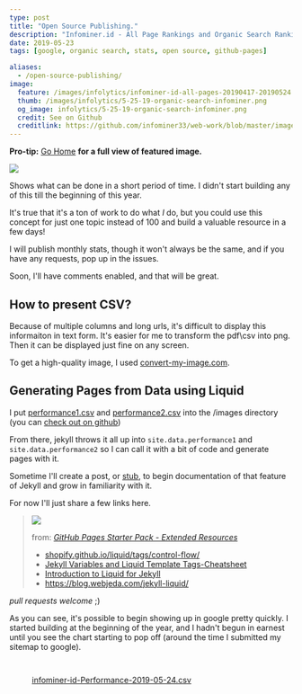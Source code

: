 ```yaml
---
type: post
title: "Open Source Publishing."
description: "Infominer.id - All Page Rankings and Organic Search Rankings"
date: 2019-05-23
tags: [google, organic search, stats, open source, github-pages]

aliases:
  - /open-source-publishing/
image:
  feature: /images/infolytics/infominer-id-all-pages-20190417-20190524.jpg
  thumb: /images/infolytics/5-25-19-organic-search-infominer.png
  og_image: infolytics/5-25-19-organic-search-infominer.png
  credit: See on Github
  creditlink: https://github.com/infominer33/web-work/blob/master/images/infolytics/Analytics-All-Web-Site-Data-Pages-20190417-20190524.pdf
---
```


**Pro-tip:** [Go Home](https://infominer.id/web-work) **for a full view of featured image.**

<div class="pull-left"><img src="https://infominer.id/web-work/images/infolytics/record-monthly.png"/></div>

Shows what can be done in a short period of time.  I didn't start building any of this till the beginning of this year. 

It's true that it's a ton of work to do what *I* do, but you could use this concept for just one topic instead of 100 and build a valuable resource in a few days!

I will publish monthly stats, though it won't always be the same, and if you have any requests, pop up in the issues.

Soon, I'll have comments enabled, and that will be great. 

## How to present CSV?

Because of multiple columns and long urls, it's difficult to display this informaiton in text form. It's easier for me to transform the pdf\csv into png. Then it can be displayed just fine on any screen. 

To get a high-quality image, I used [convert-my-image.com](http://convert-my-image.com/).

## Generating Pages from Data using Liquid

I put [performance1.csv](https://infominer.id/web-work/images/infolytics/performance1.csv) and [performance2.csv](https://infominer.id/web-work/images/infolytics/performance1.csv) into the /images directory (you can [check out on github](https://github.com/infominer33/web-work/tree/master/images/infolytics))

From there, jekyll throws it all up into `site.data.performance1` and `site.data.performance2` so I can call it with a bit of code and generate pages with it. 

Sometime I'll create a post, or [stub](https://infominer.id/webwork/tags/#stub), to begin documentation of that feature of Jekyll and grow in familiarity with it.

For now I'll just share a few links here.

><img src="https://i.imgur.com/jMtd9WR.png"/>
>
>from: [*GitHub Pages Starter Pack - Extended Resources*](/github-pages-starter-pack/)
>
>* [shopify.github.io/liquid/tags/control-flow/](http://shopify.github.io/liquid/tags/control-flow/)
>* <a href="https://simpleit.rocks/ruby/jekyll/templates/jekyll-variables-and-liquid-template-tags-cheatsheet/" target="_blank">Jekyll Variables and Liquid Template Tags-Cheatsheet</a>
>* <a href="https://learn.cloudcannon.com/jekyll/introduction-to-liquid/" target="_blank">Introduction to Liquid for Jekyll</a>
>* <a href="https://blog.webjeda.com/jekyll-liquid/" target="_blank">https://blog.webjeda.com/jekyll-liquid/</a>



*pull requests welcome* ;)

As you can see, it's possible to begin showing up in google pretty quickly. I started building at the beginning of the year, and I hadn't begun in earnest until you see the chart starting to pop off (around the time I submitted my sitemap to google).



<figure class="full">
	<img src="https://infominer.id/web-work/images/infolytics/5-29-19-organic-search-infominer.png" alt="">
	<figcaption></figcaption>
</figure>
<figure class="full">
	<img src="https://imgur.com/nT7Estp.png" alt="">
	<figcaption></figcaption>
</figure>
<figure class="full">
	<img src="https://infominer.id/web-work/images/infolytics/5-24-19-organic-search-infominer.png" alt="">
	<figcaption><a href="https://infominer.id/web-work/images/infolytics/infominer-id-Performance-2019-05-24.csv">infominer-id-Performance-2019-05-24.csv</a></figcaption>
</figure>
